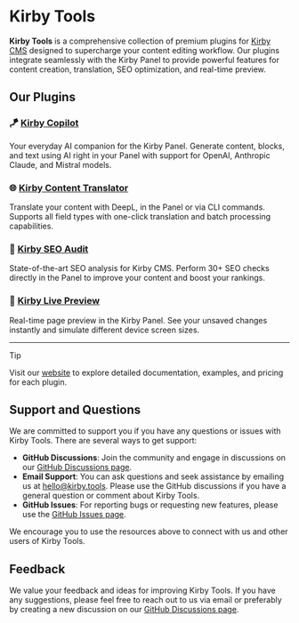# Kirby Tools

**Kirby Tools** is a comprehensive collection of premium plugins for [Kirby CMS](https://getkirby.com) designed to supercharge your content editing workflow. Our plugins integrate seamlessly with the Kirby Panel to provide powerful features for content creation, translation, SEO optimization, and real-time preview.

## Our Plugins

### 🪁 [Kirby Copilot](https://kirby.tools/copilot)
Your everyday AI companion for the Kirby Panel. Generate content, blocks, and text using AI right in your Panel with support for OpenAI, Anthropic Claude, and Mistral models.

### 🌐 [Kirby Content Translator](https://kirby.tools/content-translator)
Translate your content with DeepL, in the Panel or via CLI commands. Supports all field types with one-click translation and batch processing capabilities.

### 🏃 [Kirby SEO Audit](https://kirby.tools/seo-audit)
State-of-the-art SEO analysis for Kirby CMS. Perform 30+ SEO checks directly in the Panel to improve your content and boost your rankings.

### 🪩 [Kirby Live Preview](https://kirby.tools/live-preview)
Real-time page preview in the Kirby Panel. See your unsaved changes instantly and simulate different device screen sizes.

---

> [!TIP]
> Visit our [website](https://kirby.tools) to explore detailed documentation, examples, and pricing for each plugin.

## Support and Questions

We are committed to support you if you have any questions or issues with Kirby Tools. There are several ways to get support:

- **GitHub Discussions**: Join the community and engage in discussions on our [GitHub Discussions page](https://github.com/kirby-tools/community/discussions).
- **Email Support**: You can ask questions and seek assistance by emailing us at [hello@kirby.tools](mailto:hello@kirby.tools). Please use the GitHub discussions if you have a general question or comment about Kirby Tools.
- **GitHub Issues**: For reporting bugs or requesting new features, please use the [GitHub Issues page](https://github.com/kirby-tools/community/issues).

We encourage you to use the resources above to connect with us and other users of Kirby Tools.

## Feedback

We value your feedback and ideas for improving Kirby Tools. If you have any suggestions, please feel free to reach out to us via email or preferably by creating a new discussion on our [GitHub Discussions page](https://github.com/kirby-tools/community/discussions).
